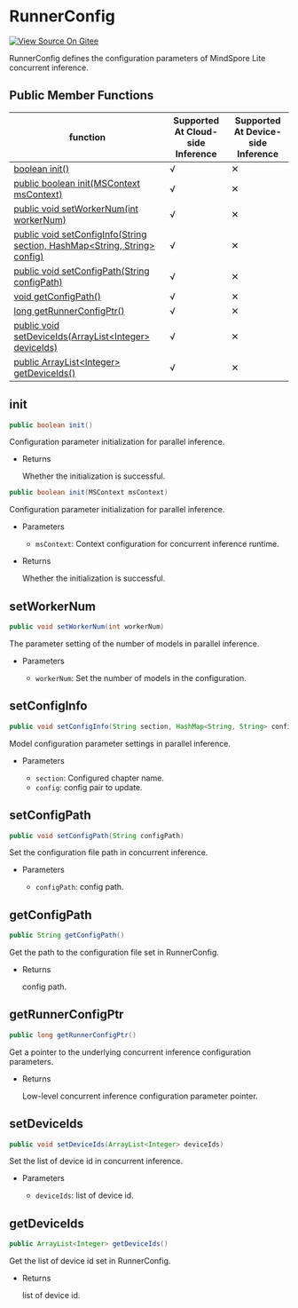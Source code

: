 # RunnerConfig

[![View Source On Gitee](https://mindspore-website.obs.cn-north-4.myhuaweicloud.com/website-images/r2.5.0/resource/_static/logo_source_en.svg)](https://gitee.com/mindspore/docs/blob/r2.5.0/docs/lite/api/source_en/api_java/runner_config.md)

RunnerConfig defines the configuration parameters of MindSpore Lite concurrent inference.

## Public Member Functions

| function                                                       | Supported At Cloud-side Inference | Supported At Device-side Inference |
| ------------------------------------------------------------   |--------|--------|
| [boolean init()](#init)                            | √      | ✕      |
| [public boolean init(MSContext msContext)](#init)  | √      | ✕      |
| [public void setWorkerNum(int workerNum)](#setworkernum)                           | √      | ✕      |
| [public void setConfigInfo(String section, HashMap<String, String> config)](#setconfiginfo)               | √      | ✕      |
| [public void setConfigPath(String configPath)](#setconfigpath)                         | √      | ✕      |
| [void getConfigPath()](#getconfigpath)                         | √      | ✕      |
| [long getRunnerConfigPtr()](#getrunnerconfigptr)               | √      | ✕      |
| [public void setDeviceIds(ArrayList<Integer\> deviceIds)](#setdeviceids)                         | √      | ✕      |
| [public ArrayList<Integer\> getDeviceIds()](#getdeviceids)                         | √      | ✕      |

## init

```java
public boolean init()
```

Configuration parameter initialization for parallel inference.

- Returns

  Whether the initialization is successful.

```java
public boolean init(MSContext msContext)
```

Configuration parameter initialization for parallel inference.

- Parameters

    - `msContext`: Context configuration for concurrent inference runtime.

- Returns

  Whether the initialization is successful.

## setWorkerNum

```java
public void setWorkerNum(int workerNum)
```

The parameter setting of the number of models in parallel inference.

- Parameters

    - `workerNum`: Set the number of models in the configuration.

## setConfigInfo

```java
public void setConfigInfo(String section, HashMap<String, String> config)
```

Model configuration parameter settings in parallel inference.

- Parameters

    - `section`: Configured chapter name.
    - `config`: config pair to update.

## setConfigPath

```java
public void setConfigPath(String configPath)
```

Set the configuration file path in concurrent inference.

- Parameters

    - `configPath`: config path.

## getConfigPath

```java
public String getConfigPath()
```

Get the path to the configuration file set in RunnerConfig.

- Returns

  config path.

## getRunnerConfigPtr

```java
public long getRunnerConfigPtr()
```

Get a pointer to the underlying concurrent inference configuration parameters.

- Returns

  Low-level concurrent inference configuration parameter pointer.

## setDeviceIds

```java
public void setDeviceIds(ArrayList<Integer> deviceIds)
```

Set the list of device id in concurrent inference.

- Parameters

    - `deviceIds`: list of device id.

## getDeviceIds

```java
public ArrayList<Integer> getDeviceIds()
```

Get the list of device id set in RunnerConfig.

- Returns

  list of device id.
